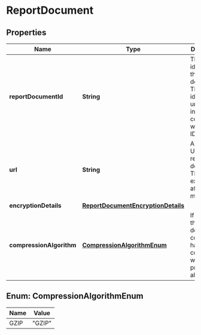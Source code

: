 # ReportDocument

## Properties
Name | Type | Description | Notes
------------ | ------------- | ------------- | -------------
**reportDocumentId** | **String** | The identifier for the report document. This identifier is unique only in combination with a seller ID. | 
**url** | **String** | A presigned URL for the report document. This URL expires after 5 minutes. | 
**encryptionDetails** | [**ReportDocumentEncryptionDetails**](ReportDocumentEncryptionDetails.md) |  | 
**compressionAlgorithm** | [**CompressionAlgorithmEnum**](#CompressionAlgorithmEnum) | If present, the report document contents have been compressed with the provided algorithm. |  [optional]

<a name="CompressionAlgorithmEnum"></a>
## Enum: CompressionAlgorithmEnum
Name | Value
---- | -----
GZIP | &quot;GZIP&quot;
